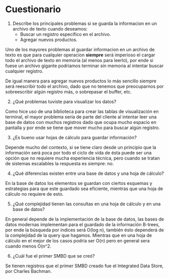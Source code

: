 # Cuestionario

1. Describe los principales problemas si se guarda la informacion en un archivo de texto cuando deseamos:
    - Buscar un registro especifico en el archivo.
    - Agregar nuevos productos.

Uno de los mayores problemas al guardar informacion en un archivo de texto es que para cualquier operacion **siempre** será imperioso el cargar todo el archivo de texto en memoria (al menos para leerlo), por ende si fuese un archivo gigante podríamos terminar sin memoria al intentar buscar cualquier registro.

De igual manera para agregar nuevos productos lo más sencillo siempre será reescribir todo el archivo, dado que no tenemos que preocuparnos por sobreescribir algún registro más, o sobrepasar el buffer, etc.

2. ¿Qué problemas tuviste para visualizar los datos?

Como hice uso de una biblioteca para crear las tablas de visualización en terminal, el mayor problema sería de parte del cliente al intentar leer una base de datos con muchos registros dado que ocupa mucho espacio en pantalla y por ende se tiene que mover mucho para buscar algún registro.

3. ¿Es bueno usar hojas de cálculo para guardar información?

Depende mucho del contexto, si se tiene claro desde un principio que la información será poca por todo el ciclo de vida de ésta puede ser una opción que no requiere mucha experiencia técnica, pero cuando se tratan de sistemas escalables la respuesta es siempre: no.

4. ¿Qué diferencias existen entre una base de datos y una hoja de cálculo?

En la base de datos los elementos se guardan con ciertos esquemas y estrategias para que este guardado sea eficiente, mientras que una hoja de cálculo no requiere de esto.

5. ¿Qué complejidad tienen las consultas en una hoja de cálculo y en una base de datos?

En general depende de la implementación de la base de datos, las bases de datos modernas implementan para el guardado de la información B-trees, por ende la búsqueda por índices será O(log n), también ésto dependerá de la complejidad de la query que hagamos.
Mientras que en una hoja de cálculo en el mejor de los casos podría ser O(n) pero en general sera cuando menos O(n^2.

6. ¿Cuál fue el primer SMBD que se creó?

Se tienen registros que el primer SMBD creado fue el Integrated Data Store, por Charles Bachman.